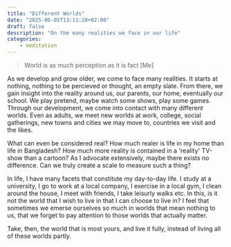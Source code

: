 ```yaml
---
title: "Different Worlds"
date: "2025-06-05T13:11:28+02:00"
draft: false
description: "On the many realities we face in our life"
categories: 
    - meditation
---
```


> World is as much perception as it is fact [Me]

As we develop and grow older, we come to face many realities. It starts at nothing, nothing to be percieved or thought, an empty slate. From there, we gain insight into the reality around us, our parents, our home, eventually our school. We play pretend, maybe watch some shows, play some games. Through our development, we come into contact with many different worlds. Even as adults, we meet new worlds at work, college, social gatherings, new towns and cities we may move to, countries we visit and the likes.

What can even be considered real? How much realer is life in my home than life in Bangladesh? How much more reality is contained in a 'reality' TV-show than a cartoon? As I advocate extensively, maybe there exists no difference. Can we truly create a scale to measure such a thing? 

In life, I have many facets that constitute my day-to-day life. I study at a university, I go to work at a local company, I exercise in a local gym, I clean around the house, I meet with friends, I take leisurly walks etc. In this, is it not the world that I wish to live in that I can choose to live in? I feel that sometimes we emerse ourselves so much in worlds that mean nothing to us, that we forget to pay attention to those worlds that actually matter. 

Take, then, the world that is most yours, and live it fully, instead of living all of these worlds partly.  